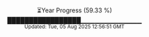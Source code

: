 <p align="center">
⏳Year Progress (59.33 %) <br>
█████████████████▁▁▁▁▁▁▁▁▁▁▁▁▁ <br>
<sub>Updated: Tue, 05 Aug 2025 12:56:51 GMT</sub>
</p>

